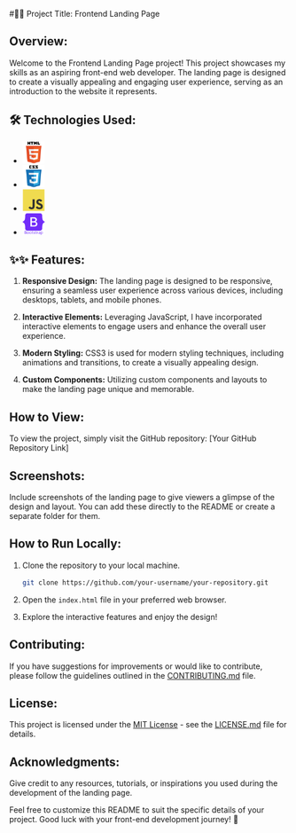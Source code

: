 #🚀🚀 Project Title: Frontend Landing Page

## Overview:

Welcome to the Frontend Landing Page project! This project showcases my skills as an aspiring front-end web developer. The landing page is designed to create a visually appealing and engaging user experience, serving as an introduction to the website it represents.

## 🛠 Technologies Used:

- <a href="https://www.w3.org/html/" target="_blank" rel="noreferrer"> <img src="https://raw.githubusercontent.com/devicons/devicon/master/icons/html5/html5-original-wordmark.svg" alt="html5" width="40" height="40"/> </a>
- <a href="https://www.w3schools.com/css/" target="_blank" rel="noreferrer"> <img src="https://raw.githubusercontent.com/devicons/devicon/master/icons/css3/css3-original-wordmark.svg" alt="css3" width="40" height="40"/> </a>
- <img src="https://raw.githubusercontent.com/devicons/devicon/master/icons/javascript/javascript-original.svg" alt="javascript" width="40" height="40"/> </a>
- <a href="https://getbootstrap.com" target="_blank" rel="noreferrer"> <img src="https://raw.githubusercontent.com/devicons/devicon/master/icons/bootstrap/bootstrap-plain-wordmark.svg" alt="bootstrap" width="40" height="40"/> </a>

## ✨✨ Features:

1. **Responsive Design:** The landing page is designed to be responsive, ensuring a seamless user experience across various devices, including desktops, tablets, and mobile phones.

2. **Interactive Elements:** Leveraging JavaScript, I have incorporated interactive elements to engage users and enhance the overall user experience.

3. **Modern Styling:** CSS3 is used for modern styling techniques, including animations and transitions, to create a visually appealing design.

4. **Custom Components:** Utilizing custom components and layouts to make the landing page unique and memorable.

## How to View:

To view the project, simply visit the GitHub repository: [Your GitHub Repository Link]

## Screenshots:

Include screenshots of the landing page to give viewers a glimpse of the design and layout. You can add these directly to the README or create a separate folder for them.

## How to Run Locally:

1. Clone the repository to your local machine.
    ```bash
    git clone https://github.com/your-username/your-repository.git
    ```

2. Open the `index.html` file in your preferred web browser.

3. Explore the interactive features and enjoy the design!

## Contributing:

If you have suggestions for improvements or would like to contribute, please follow the guidelines outlined in the [CONTRIBUTING.md](CONTRIBUTING.md) file.

## License:

This project is licensed under the [MIT License](LICENSE.md) - see the [LICENSE.md](LICENSE.md) file for details.

## Acknowledgments:

Give credit to any resources, tutorials, or inspirations you used during the development of the landing page.

Feel free to customize this README to suit the specific details of your project. Good luck with your front-end development journey! 🚀
